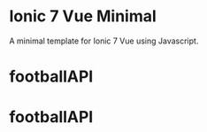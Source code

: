 # Ionic 7 Vue Minimal

A minimal template for Ionic 7 Vue using Javascript.
# footballAPI
# footballAPI
